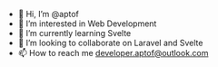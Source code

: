- 👋 Hi, I’m @aptof
- 👀 I’m interested in Web Development
- 🌱 I’m currently learning Svelte
- 💞️ I’m looking to collaborate on Laravel and Svelte
- 📫 How to reach me developer.aptof@outlook.com

<!---
aptof/aptof is a ✨ special ✨ repository because its `README.md` (this file) appears on your GitHub profile.
You can click the Preview link to take a look at your changes.
--->
